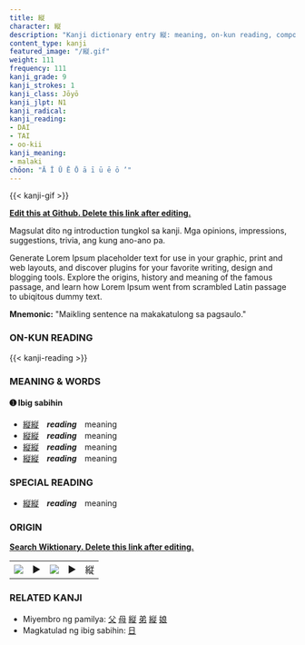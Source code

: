 ```yaml
---
title: 縦
character: 縦
description: "Kanji dictionary entry 縦: meaning, on-kun reading, compounds, origin, related kanji"
content_type: kanji
featured_image: "/縦.gif"
weight: 111
frequency: 111
kanji_grade: 9
kanji_strokes: 1
kanji_class: Jōyō
kanji_jlpt: N1
kanji_radical: 
kanji_reading: 
- DAI
- TAI
- oo-kii
kanji_meaning:
- malaki
chōon: "Ā Ī Ū Ē Ō ā ī ū ē ō ’"
---
```

[//]: # (Don't edit the line below. Kanji animated GIF code is automatically generated.)
{{< kanji-gif >}}

[//]: # (Edit below this line.)

**[Edit this at Github. Delete this link after editing.](https://github.com/tim0g/tim/tree/main/content/kanji/縦/index.md)**

Magsulat dito ng introduction tungkol sa kanji. Mga opinions, impressions, suggestions, trivia, ang kung ano-ano pa.

Generate Lorem Ipsum placeholder text for use in your graphic, print and web layouts, and discover plugins for your favorite writing, design and blogging tools. Explore the origins, history and meaning of the famous passage, and learn how Lorem Ipsum went from scrambled Latin passage to ubiqitous dummy text.
 
**Mnemonic:** "Maikling sentence na makakatulong sa pagsaulo."

### ON-KUN READING

[//]: # (Don't edit the line below. ON-KUN READING code is automatically generated.)
{{< kanji-reading >}}

### MEANING & WORDS

#### ➊ **Ibig sabihin**
  - [縦](../縦)[縦](../縦)　***reading***　meaning
  - [縦](../縦)[縦](../縦)　***reading***　meaning
  - [縦](../縦)[縦](../縦)　***reading***　meaning
  - [縦](../縦)[縦](../縦)　***reading***　meaning

### SPECIAL READING
  - [縦](../縦)[縦](../縦)　***reading***　meaning

### ORIGIN

**[Search Wiktionary. Delete this link after editing.](https://wiktionary.org/wiki/縦)**
<table class="kanji-table"><tr><td>
<img src="60px-縦-bronze.svg.png">
</td><td>▶</td><td>
<img src="60px-縦-oracle.svg.png">
</td><td>▶</td>
<td class="kanji-origin">縦</td>
</tr></table>

### RELATED KANJI
- Miyembro ng pamilya: [父](../父) [母](../母) [縦](../縦) [弟](../弟) [縦](../縦) [娘](../娘)
- Magkatulad ng ibig sabihin: [日](../日)
